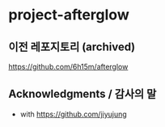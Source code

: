 # project-afterglow

## 이전 레포지토리 (archived)
https://github.com/6h15m/afterglow

## Acknowledgments / 감사의 말

* with https://github.com/jiyujung
